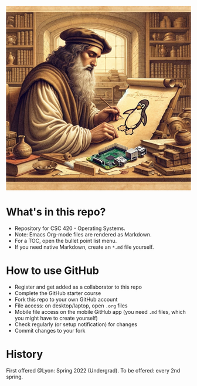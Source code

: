![img](./img/cover.png "Image created with DALL-E 3")


# What's in this repo?

-   Repository for CSC 420 - Operating Systems.
-   Note: Emacs Org-mode files are rendered as Markdown.
-   For a TOC, open the bullet point list menu.
-   If you need native Markdown, create an `*.md` file yourself.


# How to use GitHub

-   Register and get added as a collaborator to this repo
-   Complete the GitHub starter course
-   Fork this repo to your own GitHub account
-   File access: on desktop/laptop, open `.org` files
-   Mobile file access on the mobile GitHub app (you need `.md` files,
    which you might have to create yourself)
-   Check regularly (or setup notification) for changes
-   Commit changes to your fork


# History

First offered @Lyon: Spring 2022 (Undergrad). To be offered: every 2nd spring.

